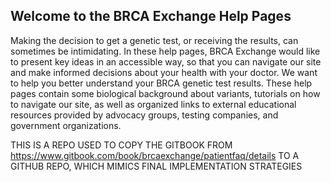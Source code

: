 ## Welcome to the BRCA Exchange Help Pages

Making the decision to get a genetic test, or receiving the results, can sometimes be intimidating. In these help pages, BRCA Exchange would like to present key ideas in an accessible way, so that you can navigate our site and make informed decisions about your health with your doctor. We want to help you better understand your BRCA genetic test results. These help pages contain some biological background about variants, tutorials on how to navigate our site, as well as organized links to external educational resources provided by advocacy groups, testing companies, and government organizations.


THIS IS A REPO USED TO COPY THE GITBOOK FROM https://www.gitbook.com/book/brcaexchange/patientfaq/details TO A GITHUB REPO, WHICH MIMICS FINAL IMPLEMENTATION STRATEGIES
